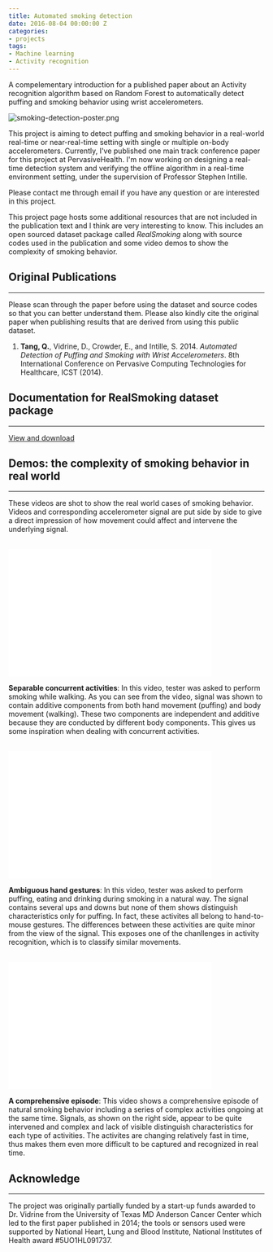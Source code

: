 ```yaml
---
title: Automated smoking detection
date: 2016-08-04 00:00:00 Z
categories:
- projects
tags:
- Machine learning
- Activity recognition
---
```


A compelementary introduction for a published paper about an Activity recognition algorithm based on Random Forest to automatically detect
puffing and smoking behavior using wrist accelerometers.

![smoking-detection-poster.png](/assets/img/project/smoking-detection-poster.png)

This project is aiming to detect puffing and smoking behavior in a real-world real-time or near-real-time setting with single or multiple on-body accelerometers. Currently, I've published one main track conference paper for this project at PervasiveHealth. I'm now working on designing a real-time detection system and verifying the offline algorithm in a real-time environment setting, under the supervision of Professor Stephen Intille.<!--more-->

Please contact me through email if you have any question or are interested in this project.

This project page hosts some additional resources that are not included in the publication text and I think are very interesting to know. This includes an open sourced dataset package called _RealSmoking_ along with source codes used in the publication and some video demos to show the complexity of smoking behavior.

## Original Publications
---

Please scan through the paper before using the dataset and source codes so that you can better understand them. Please also kindly cite the original paper when publishing results that are derived from using this public dataset.

<ol>
    <li><b>Tang, Q.</b>, Vidrine, D., Crowder, E., and Intille, S. 2014. <i>Automated Detection of Puffing and Smoking with Wrist Accelerometers</i>. 8th International Conference on Pervasive Computing Technologies for Healthcare, ICST (2014). <a href="http://eudl.eu/doi/10.4108/icst.pervasivehealth.2014.254978" title="download paper"><i class="fa fa-link"></i></a></li>
</ol>

## Documentation for RealSmoking dataset package
---

[View and download](https://qutang.gitbooks.io/documentation-real-world-puffing-and-smoking-data/content/)

<div class="spacing"></div>


## Demos: the complexity of smoking behavior in real world
---

These videos are shot to show the real world cases of smoking behavior. Videos and corresponding accelerometer signal are put side by side to give a direct impression of how movement could affect and intervene the underlying signal.

<br />
<iframe class="center-block" width="400" height="250" src="//www.youtube.com/embed/0vuninozmh0" frameborder="0" allowfullscreen align="center"></iframe>

__Separable concurrent activities__: In this video, tester was asked to perform smoking while walking. As you can see from the video, signal was shown to contain additive components from both hand movement (puffing) and body movement (walking). These two components are independent and additive because they are conducted by different body components. This gives us some inspiration when dealing with concurrent activities.

<br />
<iframe class="center-block" width="400" height="250" src="//www.youtube.com/embed/9ariksf8jAk" frameborder="0" allowfullscreen></iframe>

__Ambiguous hand gestures__: In this video, tester was asked to perform puffing, eating and drinking during smoking in a natural way. The signal contains several ups and downs but none of them shows distinguish characteristics only for puffing. In fact, these activites all belong to hand-to-mouse gestures. The differences between these activities are quite minor from the view of the signal. This exposes one of the chanllenges in activity recognition, which is to classify similar movements.

<br />
<iframe class="center-block" width="400" height="250" src="//www.youtube.com/embed/FjhBPKOZ1a0" frameborder="0" allowfullscreen></iframe>

__A comprehensive episode__: This video shows a comprehensive episode of natural smoking behavior including a series of complex activities ongoing at the same time. Signals, as shown on the right side, appear to be quite intervened and complex and lack of visible distinguish characteristics for each type of activities. The activites are changing relatively fast in time, thus makes them even more difficult to be captured and recognized in real time.

## Acknowledge
---
The project was originally partially funded by a start-up funds awarded to Dr. Vidrine from the University of Texas MD Anderson Cancer Center which led to the first paper published in 2014; the tools or sensors used were supported by National Heart, Lung and Blood Institute, National Institutes of Health award #5UO1HL091737.

